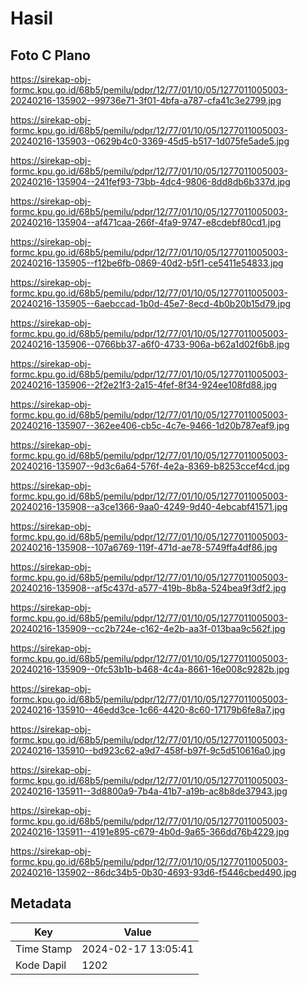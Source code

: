 # Hasil

## Foto C Plano

https://sirekap-obj-formc.kpu.go.id/68b5/pemilu/pdpr/12/77/01/10/05/1277011005003-20240216-135902--99736e71-3f01-4bfa-a787-cfa41c3e2799.jpg

https://sirekap-obj-formc.kpu.go.id/68b5/pemilu/pdpr/12/77/01/10/05/1277011005003-20240216-135903--0629b4c0-3369-45d5-b517-1d075fe5ade5.jpg

https://sirekap-obj-formc.kpu.go.id/68b5/pemilu/pdpr/12/77/01/10/05/1277011005003-20240216-135904--241fef93-73bb-4dc4-9806-8dd8db6b337d.jpg

https://sirekap-obj-formc.kpu.go.id/68b5/pemilu/pdpr/12/77/01/10/05/1277011005003-20240216-135904--af471caa-266f-4fa9-9747-e8cdebf80cd1.jpg

https://sirekap-obj-formc.kpu.go.id/68b5/pemilu/pdpr/12/77/01/10/05/1277011005003-20240216-135905--f12be6fb-0869-40d2-b5f1-ce5411e54833.jpg

https://sirekap-obj-formc.kpu.go.id/68b5/pemilu/pdpr/12/77/01/10/05/1277011005003-20240216-135905--6aebccad-1b0d-45e7-8ecd-4b0b20b15d79.jpg

https://sirekap-obj-formc.kpu.go.id/68b5/pemilu/pdpr/12/77/01/10/05/1277011005003-20240216-135906--0766bb37-a6f0-4733-906a-b62a1d02f6b8.jpg

https://sirekap-obj-formc.kpu.go.id/68b5/pemilu/pdpr/12/77/01/10/05/1277011005003-20240216-135906--2f2e21f3-2a15-4fef-8f34-924ee108fd88.jpg

https://sirekap-obj-formc.kpu.go.id/68b5/pemilu/pdpr/12/77/01/10/05/1277011005003-20240216-135907--362ee406-cb5c-4c7e-9466-1d20b787eaf9.jpg

https://sirekap-obj-formc.kpu.go.id/68b5/pemilu/pdpr/12/77/01/10/05/1277011005003-20240216-135907--9d3c6a64-576f-4e2a-8369-b8253ccef4cd.jpg

https://sirekap-obj-formc.kpu.go.id/68b5/pemilu/pdpr/12/77/01/10/05/1277011005003-20240216-135908--a3ce1366-9aa0-4249-9d40-4ebcabf41571.jpg

https://sirekap-obj-formc.kpu.go.id/68b5/pemilu/pdpr/12/77/01/10/05/1277011005003-20240216-135908--107a6769-119f-471d-ae78-5749ffa4df86.jpg

https://sirekap-obj-formc.kpu.go.id/68b5/pemilu/pdpr/12/77/01/10/05/1277011005003-20240216-135908--af5c437d-a577-419b-8b8a-524bea9f3df2.jpg

https://sirekap-obj-formc.kpu.go.id/68b5/pemilu/pdpr/12/77/01/10/05/1277011005003-20240216-135909--cc2b724e-c162-4e2b-aa3f-013baa9c562f.jpg

https://sirekap-obj-formc.kpu.go.id/68b5/pemilu/pdpr/12/77/01/10/05/1277011005003-20240216-135909--0fc53b1b-b468-4c4a-8661-16e008c9282b.jpg

https://sirekap-obj-formc.kpu.go.id/68b5/pemilu/pdpr/12/77/01/10/05/1277011005003-20240216-135910--46edd3ce-1c66-4420-8c60-17179b6fe8a7.jpg

https://sirekap-obj-formc.kpu.go.id/68b5/pemilu/pdpr/12/77/01/10/05/1277011005003-20240216-135910--bd923c62-a9d7-458f-b97f-9c5d510616a0.jpg

https://sirekap-obj-formc.kpu.go.id/68b5/pemilu/pdpr/12/77/01/10/05/1277011005003-20240216-135911--3d8800a9-7b4a-41b7-a19b-ac8b8de37943.jpg

https://sirekap-obj-formc.kpu.go.id/68b5/pemilu/pdpr/12/77/01/10/05/1277011005003-20240216-135911--4191e895-c679-4b0d-9a65-366dd76b4229.jpg

https://sirekap-obj-formc.kpu.go.id/68b5/pemilu/pdpr/12/77/01/10/05/1277011005003-20240216-135902--86dc34b5-0b30-4693-93d6-f5446cbed490.jpg


## Metadata

| Key        | Value               |
| ---------- | ------------------- |
| Time Stamp | 2024-02-17 13:05:41 |
| Kode Dapil | 1202                |



